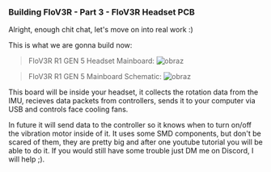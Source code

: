### Building FloV3R - Part 3 - FloV3R Headset PCB
Alright, enough chit chat, let's move on into real work :)

This is what we are gonna build now:
> FloV3R R1 GEN 5 Headset Mainboard:
![obraz](https://github.com/Kwiatens/FloV3R/assets/110034652/1c912fa8-ed6f-4ef0-9f0a-33c0d00a81ab)

> FloV3R R1 GEN 5 Mainboard Schematic:
![obraz](https://github.com/Kwiatens/FloV3R/assets/110034652/3382e2a8-382d-47ce-9b34-629fe293ed5d)

This board will be inside your headset, it collects the rotation data from the IMU, recieves data packets from controllers, sends it to your computer via USB and controls face cooling fans.

In future it will send data to the controller so it knows when to turn on/off the vibration motor inside of it.
It uses some SMD components, but don't be scared of them, they are pretty big and after one youtube tutorial you will be able to do it. 
If you would still have some trouble just DM me on Discord, I will help ;).


